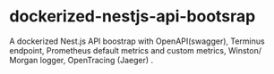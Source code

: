 # dockerized-nestjs-api-bootsrap
A dockerized Nest.js API boostrap with OpenAPI(swagger), Terminus endpoint, Prometheus default metrics and custom metrics, Winston/ Morgan logger, OpenTracing (Jaeger) .

